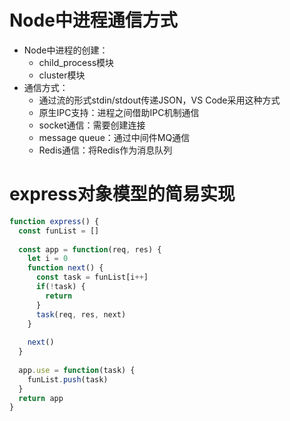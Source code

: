 # Node中进程通信方式

* Node中进程的创建：
  * child_process模块
  * cluster模块
* 通信方式：
  * 通过流的形式stdin/stdout传递JSON，VS Code采用这种方式
  * 原生IPC支持：进程之间借助IPC机制通信
  * socket通信：需要创建连接
  * message queue：通过中间件MQ通信
  * Redis通信：将Redis作为消息队列

# express对象模型的简易实现

```javascript
function express() {
  const funList = []
  
  const app = function(req, res) {
    let i = 0
    function next() {
      const task = funList[i++] 
      if(!task) {
        return 
      }
      task(req, res, next)
    }
    
    next()
  }
  
  app.use = function(task) {
    funList.push(task)
  }
  return app
}
```

